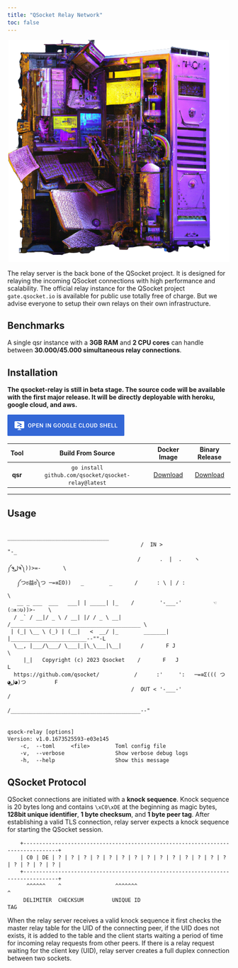 ```yaml
---
title: "QSocket Relay Network"
toc: false
---
```


<div align="center">
  <img src="../../qsrn.png">
  <br>
</div>

[go-report]: https://goreportcard.com/report/github.com/qsocket/qsocket-relay
[go-report-img]: https://goreportcard.com/badge/github.com/qsocket/qsocket-relay
[release]: https://github.com/qsocket/qsocket-relay/releases
[release-img]: https://img.shields.io/github/v/release/qsocket/qsocket-relay
[downloads]: https://github.com/qsocket/qsocket-relay/releases
[downloads-img]: https://img.shields.io/github/downloads/qsocket/qsocket-relay/total?logo=github
[issues]: https://github.com/qsocket/qsocket-relay/issues
[issues-img]: https://img.shields.io/github/issues/qsocket/qsocket-relay?color=red
[docker-pulls]: https://img.shields.io/docker/pulls/qsocket/qsocket-relay?logo=docker&label=docker%20pulls
[license]: https://raw.githubusercontent.com/qsocket/qsocket-relay/master/LICENSE
[license-img]: https://img.shields.io/github/license/qsocket/qsocket-relay.svg
[workflow-img]: https://github.com/qsocket/qsocket-relay/actions/workflows/main.yml/badge.svg
[workflow]: https://github.com/qsocket/qsocket-relay/actions/workflows/main.yml

The relay server is the back bone of the QSocket project. It is designed for relaying the incoming QSocket connections with high performance and scalability. The official relay instance for the QSocket project `gate.qsocket.io` is available for public use totally free of charge. But we advise everyone to setup their own relays on their own infrastructure. 

## Benchmarks
A single qsr instance with a **3GB RAM** and **2 CPU cores** can handle between **30.000/45.000 simultaneous relay connections**.

## Installation
**The **qsocket-relay** is still in beta stage. The source code will be available with the first major release. It will be directly deployable with heroku, google cloud, and aws.**

[![Open in Cloud Shell](../../cloud-shell.png)](google-cloud-shell)

| **Tool** |                **Build From Source**                 |      **Docker Image**       | **Binary Release**  |
| :------: | :--------------------------------------------------: | :-------------------------: | :-----------------: |
| **qsr**  | `go install github.com/qsocket/qsocket-relay@latest` | [Download](#docker-install) | [Download](release) |

---

## Usage
```
                                           ________________________________         
                                          /  IN >                          "-_          
                                         /      .  |  .    ヽ༼ຈل͜ຈ༽))>=-       \          
   ༼つಠ益ಠ༽つ ─=≡ΣO))   _        _       /      : \ | / :                       \         
   __ _ ___  ___   ___| | _____| |_    /        '-___-'          ☜(❍ᴥ❍ʋ))>-    \      
  / _` / __|/ _ \ / __| |/ / _ \ __|  /_________________________________________ \      
 | (_| \__ \ (_) | (__|   <  __/ |_        _______| |________________________--""-L 
  \__, |___/\___/ \___|_|\_\___|\__|      /       F J                              \ 
     |_|   Copyright (c) 2023 Qsocket    /       F   J                             L
  https://github.com/qsocket/           /      :'     ':   ─=≡Σ((( つ◕ل͜◕)つ         F
                                       /  OUT < '-___-'                            / 
                                      /_________________________________________--"


qsock-relay [options]
Version: v1.0.1673525593-e03e145
	-c,  --toml     <file>        Toml config file
	-v,  --verbose                Show verbose debug logs
	-h,  --help                   Show this message
```

## QSocket Protocol
QSocket connections are initiated with a **knock sequence**. Knock sequence is 20 bytes long and contains `\xC0\xDE` at the beginning as magic bytes, **128bit unique identifier**, **1 byte checksum**, and **1 byte peer tag**. After establishing a valid TLS connection, relay server expects a knock sequence for starting the QSocket session. 
```
    +---------------------------------------------------------------------------------+
    | C0 | DE | ? | ? | ? | ? | ? | ? | ? | ? | ? | ? | ? | ? | ? | ? | ? | ? | ? | ? |
    +---------------------------------------------------------------------------------+
      ^^^^^^    ^                 ^^^^^^^                                           ^
     DELIMITER  CHECKSUM         UNIQUE ID                                         TAG
```

When the relay server receives a valid knock sequence it first checks the master relay table for the UID of the connecting peer, if the UID does not exists, it is added to the table and the client starts waiting a period of time for incoming relay requests from other peers. If there is a relay request waiting for the client key (UID), relay server creates a full duplex connection between two sockets.